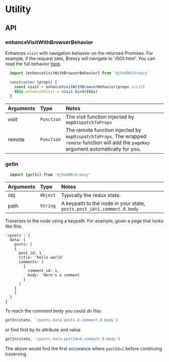 # Utility

## API

### enhanceVisitWithBrowserBehavior

Enhances `visit` with navigation behavior on the returned Promises. For example, if the request `500`s, Breezy will navigate to '/500.html'. You can read the full behavior [here](https://github.com/jho406/Breezy/blob/master/breezy/lib/utils/react.js#L131).

```javascript
  import {enhanceVisitWithBrowserBehavior} from '@jho406/breezy'

  constructor (props) {
    const visit = enhanceVisitWithBrowserBehavior(props.visit)
    this.enhancedVisit = visit.bind(this)
  }
```

| Arguments | Type | Notes |
| :--- | :--- | :--- |
| visit | `Function` | The visit function injected by `mapDispatchToProps` |
| remote | `Function` | The remote function injected by `mapDispatchToProps`. The wrapped `remote` function will add the `pageKey` argument automatically for you. |

### getIn
```javascript
  import {getIn} from '@jho406/breezy'

```

| Arguments | Type | Notes |
| :--- | :--- | :--- |
| obj | `Object` | Typically the redux state.
| path | `String ` | A keypath to the node in your state, `posts.post_id=1.comment.0.body`

Traverses to the node using a keypath. For example, given a page that looks like this:

```text
'/posts': {
  data: {
    posts: [
    {
      post_id: 1
      title: 'hello world'
      comments: [
        {
          comment_id: 1,
          body: 'Here's a comment
        }
      ]
    }
    ]
  }
}
```

To reach the comment body you could do this:

```javascript
getIn(state, '/posts.data.posts.0.comment.0.body')
```

or find first by its attribute and value

```javascript
getIn(state, '/posts.data.postId=0.comment.0.body')
```

The above would find the first occurance where `postId=1` before continuing traversing.

